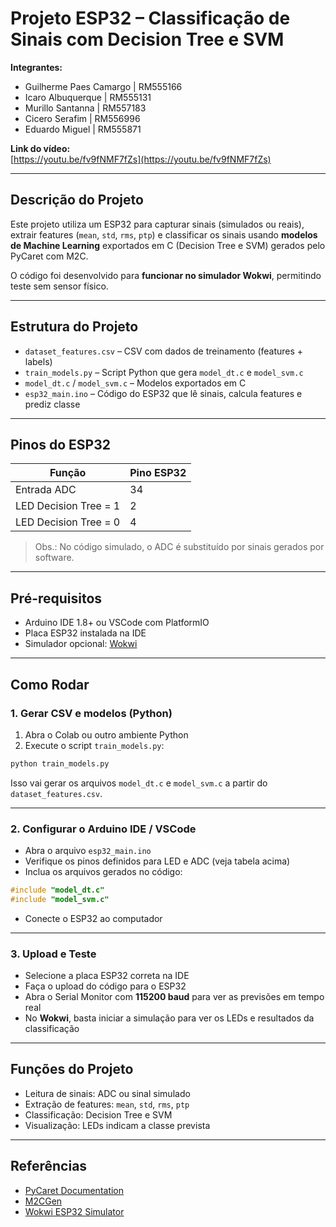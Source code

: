 
# Projeto ESP32 – Classificação de Sinais com Decision Tree e SVM

**Integrantes:**  
- Guilherme Paes Camargo | RM555166  
- Icaro Albuquerque | RM555131  
- Murillo Santanna | RM557183  
- Cicero Serafim | RM556996  
- Eduardo Miguel | RM555871  

**Link do vídeo:**  
[https://youtu.be/fv9fNMF7fZs](https://youtu.be/fv9fNMF7fZs)

---

## Descrição do Projeto
Este projeto utiliza um ESP32 para capturar sinais (simulados ou reais), extrair features (`mean`, `std`, `rms`, `ptp`) e classificar os sinais usando **modelos de Machine Learning** exportados em C (Decision Tree e SVM) gerados pelo PyCaret com M2C.  

O código foi desenvolvido para **funcionar no simulador Wokwi**, permitindo teste sem sensor físico.

---

## Estrutura do Projeto
- `dataset_features.csv` – CSV com dados de treinamento (features + labels)  
- `train_models.py` – Script Python que gera `model_dt.c` e `model_svm.c`  
- `model_dt.c` / `model_svm.c` – Modelos exportados em C  
- `esp32_main.ino` – Código do ESP32 que lê sinais, calcula features e prediz classe  

---

## Pinos do ESP32
| Função               | Pino ESP32 |
|----------------------|------------|
| Entrada ADC          | 34         |
| LED Decision Tree = 1 | 2         |
| LED Decision Tree = 0 | 4         |

> Obs.: No código simulado, o ADC é substituído por sinais gerados por software.

---

## Pré-requisitos
- Arduino IDE 1.8+ ou VSCode com PlatformIO  
- Placa ESP32 instalada na IDE  
- Simulador opcional: [Wokwi](https://wokwi.com/)

---

## Como Rodar

### 1. Gerar CSV e modelos (Python)
1. Abra o Colab ou outro ambiente Python  
2. Execute o script `train_models.py`:

```bash
python train_models.py
````

Isso vai gerar os arquivos `model_dt.c` e `model_svm.c` a partir do `dataset_features.csv`.

---

### 2. Configurar o Arduino IDE / VSCode

* Abra o arquivo `esp32_main.ino`
* Verifique os pinos definidos para LED e ADC (veja tabela acima)
* Inclua os arquivos gerados no código:

```c
#include "model_dt.c"
#include "model_svm.c"
```

* Conecte o ESP32 ao computador

---

### 3. Upload e Teste

* Selecione a placa ESP32 correta na IDE
* Faça o upload do código para o ESP32
* Abra o Serial Monitor com **115200 baud** para ver as previsões em tempo real
* No **Wokwi**, basta iniciar a simulação para ver os LEDs e resultados da classificação

---

## Funções do Projeto

* Leitura de sinais: ADC ou sinal simulado
* Extração de features: `mean`, `std`, `rms`, `ptp`
* Classificação: Decision Tree e SVM
* Visualização: LEDs indicam a classe prevista

---

## Referências

* [PyCaret Documentation](https://pycaret.org/)
* [M2CGen](https://github.com/BayesWitnesses/m2cgen)
* [Wokwi ESP32 Simulator](https://wokwi.com/)


